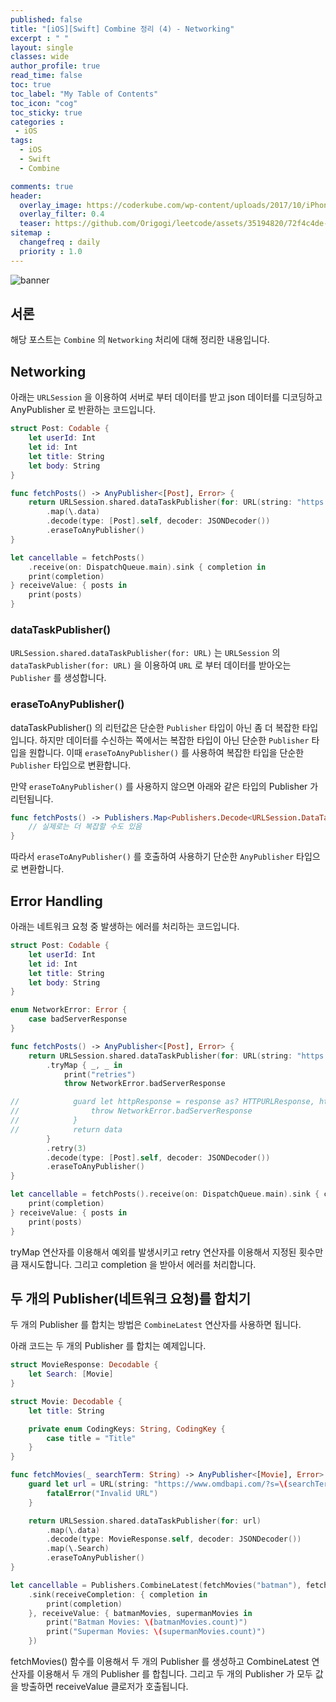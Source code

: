 ```yaml
---
published: false
title: "[iOS][Swift] Combine 정리 (4) - Networking"	
excerpt : " "	
layout: single	
classes: wide
author_profile: true
read_time: false
toc: true
toc_label: "My Table of Contents"
toc_icon: "cog"
toc_sticky: true
categories :	
 - iOS	
tags: 	
  - iOS
  - Swift
  - Combine

comments: true	
header:
  overlay_image: https://coderkube.com/wp-content/uploads/2017/10/iPhone-app-development-banner.png
  overlay_filter: 0.4
  teaser: https://github.com/Origogi/leetcode/assets/35194820/72f4c4de-3fb2-4e78-89b5-2618594cea7b
sitemap :	
  changefreq : daily	
  priority : 1.0	
---
```


![banner](https://github.com/user-attachments/assets/2e217acb-c4ae-4bb8-8747-f85e5d15a6e5)

## 서론

해당 포스트는 `Combine` 의 `Networking` 처리에 대해 정리한 내용입니다.

## Networking

아래는 `URLSession` 을 이용하여 서버로 부터 데이터를 받고 json 데이터를 디코딩하고 AnyPublisher 로 반환하는 코드입니다.

```swift
struct Post: Codable {
    let userId: Int
    let id: Int
    let title: String
    let body: String
}

func fetchPosts() -> AnyPublisher<[Post], Error> {
    return URLSession.shared.dataTaskPublisher(for: URL(string: "https://jsonplaceholder.typicode.com/posts")!)
        .map(\.data)
        .decode(type: [Post].self, decoder: JSONDecoder())
        .eraseToAnyPublisher()
}

let cancellable = fetchPosts()
    .receive(on: DispatchQueue.main).sink { completion in
    print(completion)
} receiveValue: { posts in
    print(posts)
}
```

### dataTaskPublisher()

`URLSession.shared.dataTaskPublisher(for: URL)` 는 `URLSession` 의 `dataTaskPublisher(for: URL)` 을 이용하여 `URL` 로 부터 데이터를 받아오는 `Publisher` 를 생성합니다.

### eraseToAnyPublisher()

dataTaskPublisher() 의 리턴값은 단순한 `Publisher` 타입이 아닌 좀 더 복잡한 타입입니다. 하지만 데이터를 수신하는 쪽에서는 복잡한 타입이 아닌 단순한 `Publisher` 타입을 원합니다. 이때 `eraseToAnyPublisher()` 를 사용하여 복잡한 타입을 단순한 `Publisher` 타입으로 변환합니다.

만약 `eraseToAnyPublisher()` 를 사용하지 않으면 아래와 같은 타입의 Publisher 가 리턴됩니다.

```swift
func fetchPosts() -> Publishers.Map<Publishers.Decode<URLSession.DataTaskPublisher, [Post], JSONDecoder>, Data> {
    // 실제로는 더 복잡할 수도 있음
}
```

따라서 `eraseToAnyPublisher()` 를 호출하여 사용하기 단순한 `AnyPublisher` 타입으로 변환합니다.

## Error Handling

아래는 네트워크 요청 중 발생하는 에러를 처리하는 코드입니다.

```swift
struct Post: Codable {
    let userId: Int
    let id: Int
    let title: String
    let body: String
}

enum NetworkError: Error {
    case badServerResponse
}

func fetchPosts() -> AnyPublisher<[Post], Error> {
    return URLSession.shared.dataTaskPublisher(for: URL(string: "https://jsonplaceholder.typicode.com/posts")!)
        .tryMap { _, _ in
            print("retries")
            throw NetworkError.badServerResponse

//            guard let httpResponse = response as? HTTPURLResponse, httpResponse.statusCode == 200 else {
//                throw NetworkError.badServerResponse
//            }
//            return data
        }
        .retry(3)
        .decode(type: [Post].self, decoder: JSONDecoder())
        .eraseToAnyPublisher()
}

let cancellable = fetchPosts().receive(on: DispatchQueue.main).sink { completion in
    print(completion)
} receiveValue: { posts in
    print(posts)
}
```

tryMap 연산자를 이용해서 예외를 발생시키고 retry 연산자를 이용해서 지정된 횟수만큼 재시도합니다. 그리고 completion 을 받아서 에러를 처리합니다.

## 두 개의 Publisher(네트워크 요청)를 합치기

두 개의 Publisher 를 합치는 방법은 `CombineLatest` 연산자를 사용하면 됩니다.

아래 코드는 두 개의 Publisher 를 합치는 예제입니다.

```swift
struct MovieResponse: Decodable {
    let Search: [Movie]
}

struct Movie: Decodable {
    let title: String

    private enum CodingKeys: String, CodingKey {
        case title = "Title"
    }
}

func fetchMovies(_ searchTerm: String) -> AnyPublisher<[Movie], Error> {
    guard let url = URL(string: "https://www.omdbapi.com/?s=\(searchTerm)&page=2&apiKey=564727fa") else {
        fatalError("Invalid URL")
    }

    return URLSession.shared.dataTaskPublisher(for: url)
        .map(\.data)
        .decode(type: MovieResponse.self, decoder: JSONDecoder())
        .map(\.Search)
        .eraseToAnyPublisher()
}

let cancellable = Publishers.CombineLatest(fetchMovies("batman"), fetchMovies("superman"))
    .sink(receiveCompletion: { completion in
        print(completion)
    }, receiveValue: { batmanMovies, supermanMovies in
        print("Batman Movies: \(batmanMovies.count)")
        print("Superman Movies: \(supermanMovies.count)")
    })

```

fetchMovies() 함수를 이용해서 두 개의 Publisher 를 생성하고 CombineLatest 연산자를 이용해서 두 개의 Publisher 를 합칩니다. 그리고 두 개의 Publisher 가 모두 값을 방출하면 receiveValue 클로저가 호출됩니다.